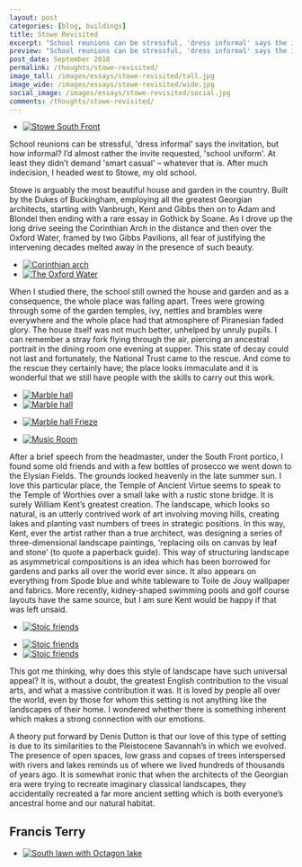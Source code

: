 ```yaml
---
layout: post
categories: [blog, buildings]
title: Stowe Revisited
excerpt: "School reunions can be stressful, 'dress informal' says the invitation, but how informal? At least they didn’t demand 'smart casual' – whatever that is. After much indecision, I headed west to Stowe, my old school."
preview: "School reunions can be stressful, 'dress informal' says the invitation, but how informal? At least they didn’t demand 'smart casual' – whatever that is. After much indecision, I headed west to Stowe, my old school."
post_date: September 2018
permalink: /thoughts/stowe-revisited/
image_tall: /images/essays/stowe-revisited/tall.jpg
image_wide: /images/essays/stowe-revisited/wide.jpg
social_image: /images/essays/stowe-revisited/social.jpg
comments: /thoughts/stowe-revisited/
---
```


<ul class="list">
	<li class="full">
		<a class="fancybox" rel="group" href="/images/essays/stowe-revisited/stowe-01.jpg" title="Stowe South Front">
			<img src="/images/essays/stowe-revisited/thumbs/stowe-01.jpg" alt="Stowe South Front" />
		</a>
	</li>
</ul>

<p>
	School reunions can be stressful, 'dress informal' says the invitation, but how informal? I’d almost rather the invite requested, 'school uniform'.  At least they didn’t demand 'smart casual' – whatever that is.  After much indecision, I headed west to Stowe, my old school.
</p><p>
	Stowe is arguably the most beautiful house and garden in the country. Built by the Dukes of Buckingham, employing all the greatest Georgian architects, starting with Vanbrugh, Kent and Gibbs then on to Adam and Blondel then ending with a rare essay in Gothick by Soane.  As I drove up the long drive seeing the Corinthian Arch in the distance and then over the Oxford Water, framed by two Gibbs Pavilions, all fear of justifying the intervening decades melted away in the presence of such beauty.
</p>

<ul class="list">
	<li class="half">
		<a class="fancybox" rel="group" href="/images/essays/stowe-revisited/stowe-02.jpg" title="Corinthian arch">
			<img src="/images/essays/stowe-revisited/thumbs/stowe-02.jpg" alt="Corinthian arch" />
		</a>
	</li>
	<li class="half">
		<a class="fancybox" rel="group" href="/images/essays/stowe-revisited/stowe-03.jpg" title="The Oxford Water">
			<img src="/images/essays/stowe-revisited/thumbs/stowe-03.jpg" alt="The Oxford Water" />
		</a>
	</li>
</ul>

<p> 
	When I studied there, the school still owned the house and garden and as a consequence, the whole place was falling apart. Trees were growing through some of the garden temples, ivy, nettles and brambles were everywhere and the whole place had that atmosphere of Piranesian faded glory. The house itself was not much better, unhelped by unruly pupils. I can remember a stray fork flying through the air, piercing an ancestral portrait in the dining room one evening at supper. This state of decay could not last and fortunately, the National Trust came to the rescue. And come to the rescue they certainly have; the place looks immaculate and it is wonderful that we still have people with the skills to carry out this work.  
</p>

<ul class="list">
	<li class="half">
		<a class="fancybox" rel="group" href="/images/essays/stowe-revisited/stowe-04.jpg" title="Marble hall">
			<img src="/images/essays/stowe-revisited/thumbs/stowe-04.jpg" alt="Marble hall" />
		</a>
	</li>
	<li class="half">
		<a class="fancybox" rel="group" href="/images/essays/stowe-revisited/stowe-05.jpg" title="Marble hall">
			<img src="/images/essays/stowe-revisited/thumbs/stowe-05.jpg" alt="Marble hall" />
		</a>
	</li>
</ul>

<ul class="list">
	<li class="full">
		<a class="fancybox" rel="group" href="/images/essays/stowe-revisited/stowe-06.jpg" title="Marble hall Frieze">
			<img src="/images/essays/stowe-revisited/thumbs/stowe-06.jpg" alt="Marble hall Frieze" />
		</a>
	</li>
</ul>

<ul class="list">
	<li class="full">
		<a class="fancybox" rel="group" href="/images/essays/stowe-revisited/stowe-07.jpg" title="Music Room">
			<img src="/images/essays/stowe-revisited/thumbs/stowe-07.jpg" alt="Music Room" />
		</a>
	</li>
</ul>

<p> 
	After a brief speech from the headmaster, under the South Front portico, I found some old friends and with a few bottles of prosecco we went down to the Elysian Fields. The grounds looked heavenly in the late summer sun. I love this particular place, the Temple of Ancient Virtue seems to speak to the Temple of Worthies over a small lake with a rustic stone bridge.  It is surely William Kent’s greatest creation. The landscape, which looks so natural, is an utterly contrived work of art involving moving hills, creating lakes and planting vast numbers of trees in strategic positions. In this way, Kent, ever the artist rather than a true architect, was designing a series of three-dimensional landscape paintings, ‘replacing oils on canvas by leaf and stone’ (to quote a paperback guide). This way of structuring landscape as asymmetrical compositions is an idea which has been borrowed for gardens and parks all over the world ever since. It also appears on everything from Spode blue and white tableware to Toile de Jouy wallpaper and fabrics. More recently, kidney-shaped swimming pools and golf course layouts have the same source, but I am sure Kent would be happy if that was left unsaid.
</p>

<ul class="list">
	<li class="full">
		<a class="fancybox" rel="group" href="/images/essays/stowe-revisited/stowe-08.jpg" title="Stoic friends">
			<img src="/images/essays/stowe-revisited/thumbs/stowe-08.jpg" alt="Stoic friends" />
		</a>
	</li>
</ul>

<ul class="list">
	<li class="half">
		<a class="fancybox" rel="group" href="/images/essays/stowe-revisited/stowe-09.jpg" title="{{ page.title }}">
			<img src="/images/essays/stowe-revisited/thumbs/stowe-09.jpg" alt="Stoic friends" />
		</a>
	</li>
	<li class="half">
		<a class="fancybox" rel="group" href="/images/essays/stowe-revisited/stowe-10.jpg" title="{{ page.title }}">
			<img src="/images/essays/stowe-revisited/thumbs/stowe-10.jpg" alt="Stoic friends" />
		</a>
	</li>
</ul>

<p>
	This got me thinking, why does this style of landscape have such universal appeal? It is, without a doubt, the greatest English contribution to the visual arts, and what a massive contribution it was.  It is loved by people all over the world, even by those for whom this setting is not anything like the landscapes of their home. I wondered whether there is something inherent which makes a strong connection with our emotions.
</p><p>
	A theory put forward by Denis Dutton is that our love of this type of setting is due to its similarities to the Pleistocene Savannah’s in which we evolved. The presence of open spaces, low grass and copses of trees interspersed with rivers and lakes reminds us of where we lived hundreds of thousands of years ago. It is somewhat ironic that when the architects of the Georgian era were trying to recreate imaginary classical landscapes, they accidentally recreated a far more ancient setting which is both everyone’s ancestral home and our natural habitat.
</p>

<h2>
	Francis Terry
</h2>

<ul class="list">
	<li class="full">
		<a class="fancybox" rel="group" href="/images/essays/stowe-revisited/stowe-11.jpg" title="South lawn with Octagon lake">
			<img src="/images/essays/stowe-revisited/thumbs/stowe-11.jpg" alt="South lawn with Octagon lake" />
		</a>
	</li>
</ul>